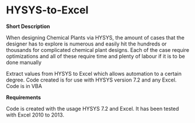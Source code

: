HYSYS-to-Excel
==============

<b>Short Description</b>

When designing Chemical Plants via HYSYS, the amount of cases that the designer has to explore is numerous and easily hit the hundreds or thousands for complicated chemical plant designs. Each of the case require optimizations and all of these require time and plenty of labour if it is to be done manually

Extract values from HYSYS to Excel which allows automation to a certain degree. Code created is for use with HYSYS version 7.2 and any Excel. Code is in VBA

<b>Requirements</b>

Code is created with the usage HYSYS 7.2 and Excel. It has been tested with Excel 2010 to 2013.

